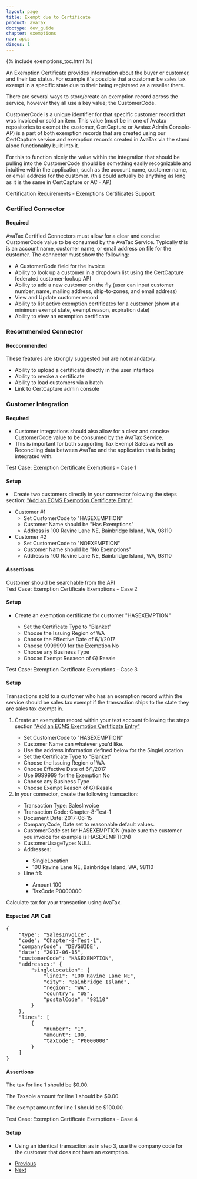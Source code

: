 ```yaml
---
layout: page
title: Exempt due to Certificate
product: avaTax
doctype: dev_guide
chapter: exemptions
nav: apis
disqus: 1
---
```


{% include exemptions_toc.html %}

An Exemption Certificate provides information about the buyer or customer, and their tax status. For example it's possible that a customer be sales tax exempt in a specific state due to their being registered as a reseller there.


There are several ways to store/create an exemption record across the service, however they all use a key value; the CustomerCode.


CustomerCode is a unique identifier for that specific customer record that was invoiced or sold an item. This value (must be in one of Avatax repositories to exempt the customer,  CertCapture or Avatax Admin Console- AP) is a part of both exemption records that are created using our CertCapture service and exemption records created in AvaTax via the stand alone functionality built into it.

For this to function nicely the value within the integration that should be pulling into the CustomerCode should be something easily recognizable and intuitive within the application, such as the account name, customer name, or email address for the customer. (this could actually be anything as long as it is the same in CertCapture or AC - AP)

<div class="dev-guide-certification">
<div class="dev-guide-certification-heading">Certification Requirements - Exemptions Certificates Support</div>
<div class="dev-guide-certification-content">
    <h3>Certified Connector</h3>
    <h4>Required</h4>
    AvaTax Certified Connectors must allow for a clear and concise CustomerCode value to be consumed by the AvaTax Service.
    Typically this is an account name, customer name, or email address on file for the customer.
    The connector must show the following:
    <ul class="dev-guide-list">
        <li>A CustomerCode field for the invoice</li>
        <li>Ability to look up a customer in a dropdown list using the CertCapture federated customer-lookup API</li>
        <li>Ability to add a new customer on the fly (user can input customer number, name, mailing address, ship-to-zones, and email address)</li>
        <li>View and Update customer record</li>
        <li>Ability to list active exemption certificates for a customer (show at a minimum exempt state, exempt reason, expiration date)</li>
        <li>Ability to view an exemption certificate</li>
    </ul>
    <h3>Recommended Connector</h3>
    <h4>Reccommended</h4>
    These features are strongly suggested but are not mandatory:
        <ul class="dev-guide-list">
            <li>Ability to upload a certificate directly in the user interface</li>
            <li>Ability to revoke a certificate</li>
            <li>Ability to load customers via a batch</li>
            <li>Link to CertCapture admin console</li>
        </ul>
    <h3>Customer Integration</h3>
    <h4>Required</h4>
    <ul class="dev-guide-list">
        <li>Customer integrations should also allow for a clear and concise CustomerCode value to be consumed by the AvaTax Service.</li>
        <li>This is important for both supporting Tax Exempt Sales as well as Reconciling data between AvaTax and the application that is being integrated with.</li>
    </ul>
</div>
</div>

<div class="dev-guide-test">
<div class="dev-guide-test-heading">Test Case: Exemption Certificate Exemptions - Case 1</div>
<div class="dev-guide-test-content">
<h4>Setup</h4>

<li>Create two customers directly in your connector folowing the steps section: <a href="https://help.avalara.com/000_Avalara_AvaTax/Exempt_Customers_from_Sales_Tax/Add_or_Import_ECMS_Exemption_Certificate_Entries">"Add an ECMS Exemption Certificate Entry"</a></li>
    <ul class="dev-guide-list">
        <li>Customer #1
            <ul class="dev-guide-list">
                <li>Set CustomerCode to "HASEXEMPTION"</li>
                <li>Customer Name should be "Has Exemptions"</li>
                <li>Address is 100 Ravine Lane NE, Bainbridge Island, WA, 98110</li>
            </ul>
        </li>
        <li> Customer #2
            <ul class="dev-guide-list">
                <li>Set CustomerCode to "NOEXEMPTION"</li>
                <li>Customer Name should be "No Exemptions"</li>
                <li>Address is 100 Ravine Lane NE, Bainbridge Island, WA, 98110</li>
            </ul>
        </li>
    </ul>

<h4>Assertions</h4>
Customer should be searchable from the API
</div>
</div>

<div class="dev-guide-test">
<div class="dev-guide-test-heading">Test Case: Exemption Certificate Exemptions - Case 2</div>
<div class="dev-guide-test-content">
<h4>Setup</h4>
<ul class="dev-guide-list">
<li>Create an exemption certificate for customer "HASEXEMPTION"</li>
    <ul class="dev-guide-list">
        <li>Set the Certificate Type to "Blanket"</li>
        <li>Choose the Issuing Region of WA</li>
        <li>Choose the Effective Date of 6/1/2017</li>
        <li>Choose 9999999 for the Exemption No</li>
        <li>Choose any Business Type</li>
        <li>Choose Exempt Reaseon of G) Resale</li>
    </ul>
</ul>
</div>
</div>

<div class="dev-guide-test">
<div class="dev-guide-test-heading">Test Case: Exemption Certificate Exemptions - Case 3</div>
<div class="dev-guide-test-content">
<h4>Setup</h4>

Transactions sold to a customer who has an exemption record within the service should be sales tax exempt if the transaction ships to the state they are sales tax exempt in.
  <ol>
    <li>Create an exemption record within your test account following the steps section <a href="https://help.avalara.com/000_Avalara_AvaTax/Exempt_Customers_from_Sales_Tax/Add_or_Import_ECMS_Exemption_Certificate_Entries">"Add an ECMS Exemption Certificate Entry"</a></li>
    <ul class="dev-guide-list">
        <li>Set CustomerCode to "HASEXEMPTION"</li>
        <li>Customer Name can whatever you'd like.</li>
        <li>Use the address information defined below for the SingleLocation</li>
        <li>Set the Certificate Type to "Blanket"</li>
        <li>Choose the Issuing Region of WA</li>
        <li>Choose Effective Date of 6/1/2017</li>
        <li>Use 9999999 for the Exemption No</li>
        <li>Choose any Business Type</li>
        <li>Choose Exempt Reason of G) Resale</li>
    </ul>
    <li>In your connector, create the following transaction:</li>
    <ul class="dev-guide-list">
        <li>Transaction Type: SalesInvoice</li>
        <li>Transaction Code: Chapter-8-Test-1</li>
        <li>Document Date: 2017-06-15</li>
        <li>CompanyCode, Date set to reasonable default values.</li>
        <li>CustomerCode set for HASEXEMPTION (make sure the customer you invoice for example is HASEXEMPTION)</li>
        <li>CustomerUsageType: NULL</li>
        <li>Addresses:</li>
        <ul class="dev-guide-list">
            <li>SingleLocation</li>
            <li>100 Ravine Lane NE, Bainbridge Island, WA, 98110</li>
        </ul>
        <li>Line #1:</li>
        <ul class="dev-guide-list">
            <li>Amount 100</li>
            <li>TaxCode P0000000</li>
        </ul>    
    </ul>
</ol>
Calculate tax for your transaction using AvaTax.

<h4>Expected API Call</h4>

<pre>
{
    "type": "SalesInvoice",
    "code": "Chapter-8-Test-1",
    "companyCode": "DEVGUIDE",
    "date": "2017-06-15",
    "customerCode": "HASEXEMPTION",
    "addresses:" {
        "singleLocation": {
            "line1": "100 Ravine Lane NE",
            "city": "Bainbridge Island",
            "region": "WA",
            "country": "US", 
            "postalCode": "98110"
        }
    },
    "lines": [
        {
            "number": "1",
            "amount": 100,
            "taxCode": "P0000000"
        }
    ]
}
</pre>

<h4>Assertions</h4>


The tax for line 1 should be $0.00.


The Taxable amount for line 1 should be $0.00.


The exempt amount for line 1 should be $100.00.
</div>
</div>

<div class="dev-guide-test">
<div class="dev-guide-test-heading">Test Case: Exemption Certificate Exemptions - Case 4</div>
<div class="dev-guide-test-content">
<h4>Setup</h4>
    <ul class="dev-guide-list">
        <li>Using an identical transaction as in step 3, use the company code for the customer that does not have an exemption.</li>
    </ul>
</div>
</div>

<ul class="pager">
  <li class="previous"><a href="/avatax/dev-guide/exemptions1/exempt-due-to-certificate/"><i class="glyphicon glyphicon-chevron-left"></i>Previous</a></li>
  <li class="next"><a href="/avatax/dev-guide/exemptions1/exempt-due-to-entity-use-code/">Next<i class="glyphicon glyphicon-chevron-right"></i></a></li>
</ul>